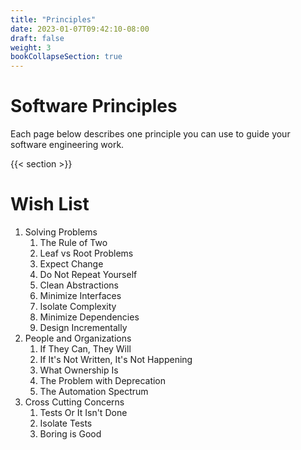 ```yaml
---
title: "Principles"
date: 2023-01-07T09:42:10-08:00
draft: false
weight: 3
bookCollapseSection: true
---
```


# Software Principles

Each page below describes one principle you can use to guide your software engineering work.

{{< section >}}

# Wish List

1. Solving Problems
    1. The Rule of Two
    2. Leaf vs Root Problems
    3. Expect Change
    4. Do Not Repeat Yourself
    5. Clean Abstractions
    6. Minimize Interfaces
    7. Isolate Complexity
    8. Minimize Dependencies
    9. Design Incrementally
2. People and Organizations
    1. If They Can, They Will
    2. If It's Not Written, It's Not Happening
    3. What Ownership Is
    4. The Problem with Deprecation
    5. The Automation Spectrum
3. Cross Cutting Concerns
    1. Tests Or It Isn't Done
    2. Isolate Tests
    3. Boring is Good
